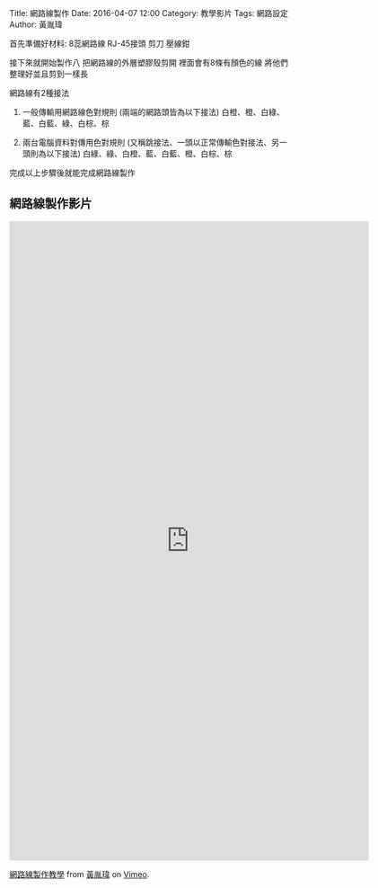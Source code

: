 Title: 網路線製作
Date: 2016-04-07 12:00
Category: 教學影片
Tags: 網路設定
Author: 黃胤瑋

 
首先準備好材料: 8蕊網路線
                              RJ-45接頭
                               剪刀
                               壓線鉗

接下來就開始製作八
把網路線的外層塑膠殼剪開 裡面會有8條有顏色的線 將他們整理好並且剪到一樣長

網路線有2種接法


1. 一般傳輸用網路線色對規則 (兩端的網路頭皆為以下接法)
白橙、橙、白綠、藍、白藍、綠、白棕、棕



2. 兩台電腦資料對傳用色對規則 (又稱跳接法、一頭以正常傳輸色對接法、另一頭則為以下接法)
白綠、綠、白橙、藍、白藍、橙、白棕、棕



完成以上步驟後就能完成網路線製作

<!-- PELICAN_END_SUMMARY -->
 <h2>網路線製作影片</h2>
<iframe src="https://player.vimeo.com/video/214638661" width="640" height="1138" frameborder="0" webkitallowfullscreen mozallowfullscreen allowfullscreen></iframe>
<p><a href="https://vimeo.com/214638661">網路線製作教學</a> from <a href="https://vimeo.com/user58912621">黃胤瑋</a> on <a href="https://vimeo.com">Vimeo</a>.</p>
</section>